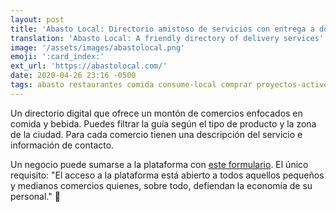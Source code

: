 ```yaml
---
layout: post
title: 'Abasto Local: Directorio amistoso de servicios con entrega a domicilio'
translation: 'Abasto Local: A friendly directory of delivery services'
image: '/assets/images/abastolocal.png'
emoji: ':card_index:'
ext_url: 'https://abastolocal.com/'
date: 2020-04-26 23:16 -0500
tags: abasto restaurantes comida consume-local comprar proyectos-activos
---
```


Un directorio digital que ofrece un montón de comercios enfocados en comida y bebida. Puedes filtrar la guía según el tipo de producto y la zona de la ciudad. Para cada comercio tienen una descripción del servicio e información de contacto. 

Un negocio puede sumarse a la plataforma con [este formulario](https://docs.google.com/forms/d/e/1FAIpQLSfFBhOH37XgGXaK8qa2CQpBsVDj9CoOYo183BG7wcJFXK_oYg/viewform). El único requisito: "El acceso a la plataforma está abierto a todos aquellos pequeños y medianos comercios quienes, sobre todo, defiendan la economía de su personal." :clap: